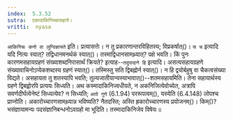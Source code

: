 ```yaml
---
index:  5.3.52
sutra:  एकादाकिनिच्चासहाये।
vritti:  nyasa
---
```


`आकिनिचः कनो वा लुग्विज्ञायते` इति। प्रत्यासत्तेः। न तु प्रकारणान्तरविहितस्य; विप्रकर्षात्()। `स च` इत्यादि यदि नित्यः स्यात्? तद्विधानमनर्थकं स्यात्()। तस्माद्विधानसामथ्र्यात्? पक्षे भवति। 
किं पुनः कारणमसहायग्रहणं संख्याशब्दनिरासार्थं क्रियते? इत्याह--`तदुपादाने हि` इत्यादि। असत्यसहायग्रहणे संख्यावाचिनोऽप्येकशब्दस्य ग्रहणं स्यात्()। तस्मिस्तु सति द्विबह्नोर्न स्यात्()। न हि द्वयोर्बहुषु वा चैकत्वसंख्या विद्यते। असहायता तु शतस्यापि भवति; तुल्यजातीयान्यस्याभावात्()--शतमसहायमिति। तेना सहायार्थस्य ग्रहणे द्विबह्वोरपि प्रत्ययः सिध्यति। अथ कस्मादाकिनिज्वधीयते, न अकनिजित्येवोच्येत, अत्रापि सवर्णदीर्घत्वेनेष्टं सिध्यत्येव? न सिध्यति; `अतो गुणे` (6.1.94) पररूपत्वम्(), यस्येति (6.4.148) लोपश्च प्राप्नोति। अकारोच्चारणसामथ्र्यान्न भविष्यति? नैतदस्ति; अस्ति ह्रकारोच्चारणस्य प्रयोजनम्()। किम्()? भसंज्ञायामन्यः पदसंज्ञानिबन्धनोऽवग्रहो मा भूदिति। तस्मादाकिनिजेव विषेयः॥
